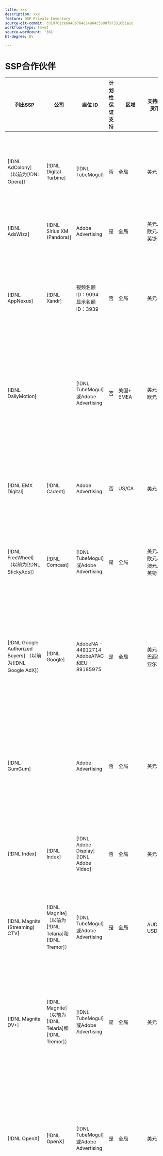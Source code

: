 ```yaml
---
title: xxx
description: xxx
feature: DSP Private Inventory
source-git-commit: c010701ce6848b784c24984c3888f973316b1a1c
workflow-type: tm+mt
source-wordcount: '361'
ht-degree: 0%

---
```


# SSP合作伙伴

| 列出SSP | 公司 | 座位 ID | 计划性保证支持 | 区域 | 支持的货币 | 支持的清单 |
| --- | --- | --- | --- | --- | --- | --- |
| [!DNL AdColony] （以前为[!DNL Opera]） | [!DNL Digital Turbine] | [!DNL TubeMogul] | 否 | 全局 | 美元 | 显示桌面和移动设备<br><br>视频桌面和移动设备 |
| [!DNL AdsWizz] | [!DNL Sirius XM (Pandora)] | Adobe Advertising | 是 | 全局 | 美元、欧元、英镑 | 音频桌面和移动设备 |
| [!DNL AppNexus] | [!DNL Xandr] | 视频名额ID：9094<br>显示名额ID：3939 | 否 | 全局 | 美元 | 显示桌面和移动设备<br><br>视频桌面、移动设备和电视 |
| [!DNL DailyMotion] |  | [!DNL TubeMogul]或Adobe Advertising | 否 | 美国+ EMEA | 美元，欧元 | 显示桌面和移动设备<br><br>视频桌面、移动设备和电视 |
| [!DNL EMX Digital] | [!DNL Cadent] | Adobe Advertising | 否 | US/CA | 美元 | 显示桌面和移动设备<br><br>视频桌面、移动设备和电视 |
| [!DNL FreeWheel] （以前为[!DNL StickyAds]） | [!DNL Comcast] | [!DNL TubeMogul]或Adobe Advertising | 是 | 全局 | 美元、欧元、澳元、英镑 | 视频台式机、移动设备和CTV |
| [!DNL Google Authorized Buyers] （以前为[!DNL Google AdX]） | [!DNL Google] | AdobeNA - 44912714<br>AdobeAPAC和EU - 89185975 | 是 | 全局 | 美元，巴西雷亚尔 | 音频桌面和移动设备<br><br>显示桌面和移动设备<br><br>视频桌面、移动设备和电视 |
| [!DNL GumGum] |  | Adobe Advertising | 否 | 全局 | 美元 | 显示桌面和移动设备<br><br>视频桌面和移动设备 |
| [!DNL Index] | [!DNL Index] | [!DNL Adobe Display]<br>[!DNL Adobe Video] | 否 | 全局 | 美元 | 显示桌面和移动设备<br><br>视频桌面、移动设备和电视 |
| [!DNL Magnite (Streaming) CTV] | [!DNL Magnite] （以前为[!DNL Telaria]和[!DNL Tremor]） | [!DNL TubeMogul]或Adobe Advertising | 是 | 全局 | AUD， USD | 视频台式机、移动设备和CTV |
| [!DNL Magnite DV+] | [!DNL Magnite] （以前为[!DNL Telaria]和[!DNL Tremor]） | [!DNL TubeMogul]或Adobe Advertising | 是 | 全局 | 美元 | 音频桌面和移动设备<br><br>显示桌面和移动设备<br><br>视频桌面、移动设备和电视 |
| [!DNL OpenX] | [!DNL OpenX] | [!DNL TubeMogul]或Adobe Advertising | 是 | 全局 | 美元 | 显示桌面和移动设备<br><br>视频桌面、移动设备和电视 |
| [!DNL PubMatic New ortb2.2] | [!DNL Pubmatic] | [!DNL TubeMogul]或Adobe Advertising | 否 | 全局 | 美元 | 显示桌面和移动设备<br><br>视频桌面、移动设备和电视 |
| [!DNL ShareThrough] |  | [!DNL TubeMogul]或Adobe Advertising | 否 | 全局 | 美元 | 显示桌面和移动设备<br><br>本机显示<br><br>视频桌面、移动设备和电视 |
| [!DNL SmartClip] |  | Adobe Advertising | 否 | EMEA | 所有货币 | 显示桌面和移动设备<br><br>视频桌面、移动设备和电视 |
| [!DNL SmartStream] |  | Adobe Advertising | 否 | EMEA | 欧元，美元 | 视频桌面和移动设备 |
| [!DNL Sortable] | [!DNL Freestar] | Adobe Advertising | 否 | CA | 美元 | 显示桌面和移动设备 |
| [!DNL Taboola] |  | Adobe Advertising | 否 | US/CA | 美元 | 视频桌面和移动设备 |
| [!DNL Teads] |  | [!DNL TubeMogul]或Adobe Advertising | 否 | Outstream Video = Global<br>Display = NA + EMEA | 美元 | 显示桌面和移动设备<br><br>视频桌面和移动设备 |
| [!DNL TripleLift] |  | [!DNL TubeMogul]或Adobe Advertising | 否 | 全局 | 美元 | 本机显示 |
| [!DNL TripleLift Display & Outstream] |  | [!DNL TubeMogul]或Adobe Advertising | 否 | 全局 | 美元 | 显示桌面和移动设备<br><br>视频桌面、移动设备和电视 |
| [!DNL Triton] |  | Adobe Advertising | 是 | 全局 | 美元 | 音频桌面和移动设备 |
| [!DNL Unruly] | [!DNL Nexxen] | Adobe Advertising | 否 | 美国+ EMEA | 美元 | 视频台式机、移动设备和CTV |
| [!DNL Yahoo] |  | [!DNL TubeMogul]或Adobe Advertising | 否 | 全局 | 美元 | 显示桌面和移动设备<br><br>视频桌面、移动设备和电视 |
